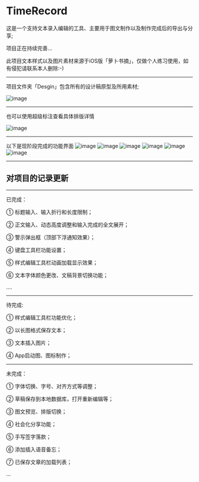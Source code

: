 # TimeRecord

这是一个支持文本录入编辑的工具、主要用于图文制作以及制作完成后的导出与分享;

项目正在持续完善...

此项目文本样式以及图片素材来源于iOS版「萝卜书摘」，仅做个人练习使用，如有侵犯请联系本人删除:-)

---

项目文件夹「Desgin」包含所有的设计稿原型及所用素材;

![image](https://github.com/FLYang95/TimeRecord/blob/master/Screenshot/Screenshot_sketch.png)

---

也可以使用超级标注查看具体排版详情

![image](https://github.com/FLYang95/TimeRecord/blob/master/Screenshot/Screenshot_board.png)

---

以下是现阶段完成的功能界面
![image](https://github.com/FLYang95/TimeRecord/blob/master/Screenshot/Screenshot_1.png)
![image](https://github.com/FLYang95/TimeRecord/blob/master/Screenshot/Screenshot_2.png)
![image](https://github.com/FLYang95/TimeRecord/blob/master/Screenshot/Screenshot_3.png)
![image](https://github.com/FLYang95/TimeRecord/blob/master/Screenshot/Screenshot_4.png)
![image](https://github.com/FLYang95/TimeRecord/blob/master/Screenshot/Screenshot_5.png)
![image](https://github.com/FLYang95/TimeRecord/blob/master/Screenshot/Screenshot_6.png)

---
对项目的记录更新
---

---
已完成：

① 标题输入、输入折行和长度限制；

② 正文输入、动态高度调整和输入完成的全文展开；

③ 警示弹出框（顶部下浮通知效果）；

④ 键盘工具栏功能设置；

⑤ 样式编辑工具栏动画加载显示效果；

⑥ 文本字体颜色更改、文稿背景切换功能；

....

---
待完成:

① 样式编辑工具栏功能优化；

② 以长图格式保存文本；

③ 文本插入图片；

④ App启动图、图标制作；

---
未完成：

① 字体切换、字号、对齐方式等调整；

② 草稿保存到本地数据库，打开重新编辑等；

③ 图文预览、排版切换；

④ 社会化分享功能；

⑤ 手写签字落款；

⑥ 添加插入语音备忘；

⑦ 已保存文章的加载列表；

...
